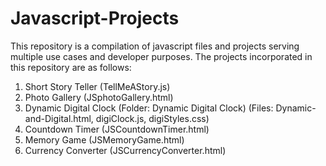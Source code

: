 # Javascript-Projects

This repository is a compilation of javascript files and projects serving multiple use cases and developer purposes. The projects incorporated in this repository are as follows:
1) Short Story Teller (TellMeAStory.js)
2) Photo Gallery (JSphotoGallery.html)
3) Dynamic Digital Clock (Folder: Dynamic Digital Clock) (Files: Dynamic-and-Digital.html, digiClock.js, digiStyles.css)
4) Countdown Timer (JSCountdownTimer.html)
5) Memory Game (JSMemoryGame.html)
6) Currency Converter (JSCurrencyConverter.html)
